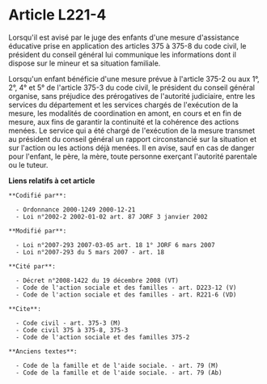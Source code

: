 # Article L221-4

Lorsqu'il est avisé par le juge des enfants d'une mesure d'assistance éducative prise en application des articles 375 à 375-8
du code civil, le président du conseil général lui communique les informations dont il dispose sur le mineur et sa situation
familiale.

Lorsqu'un enfant bénéficie d'une mesure prévue à l'article 375-2 ou aux 1°, 2°, 4° et 5° de l'article 375-3 du code civil, le
président du conseil général organise, sans préjudice des prérogatives de l'autorité judiciaire, entre les services du
département et les services chargés de l'exécution de la mesure, les modalités de coordination en amont, en cours et en fin
de mesure, aux fins de garantir la continuité et la cohérence des actions menées. Le service qui a été chargé de l'exécution
de la mesure transmet au président du conseil général un rapport circonstancié sur la situation et sur l'action ou les
actions déjà menées. Il en avise, sauf en cas de danger pour l'enfant, le père, la mère, toute personne exerçant l'autorité
parentale ou le tuteur.

**Liens relatifs à cet article**

	**Codifié par**:

	  - Ordonnance 2000-1249 2000-12-21
	  - Loi n°2002-2 2002-01-02 art. 87 JORF 3 janvier 2002

	**Modifié par**:

	  - Loi n°2007-293 2007-03-05 art. 18 1° JORF 6 mars 2007
	  - Loi n°2007-293 du 5 mars 2007 - art. 18

	**Cité par**:

	  - Décret n°2008-1422 du 19 décembre 2008 (VT)
	  - Code de l'action sociale et des familles - art. D223-12 (V)
	  - Code de l'action sociale et des familles - art. R221-6 (VD)

	**Cite**:

	  - Code civil - art. 375-3 (M)
	  - Code civil 375 à 375-8, 375-3
	  - Code de l'action sociale et des familles 375-2

	**Anciens textes**:

	  - Code de la famille et de l'aide sociale. - art. 79 (M)
	  - Code de la famille et de l'aide sociale. - art. 79 (Ab)
